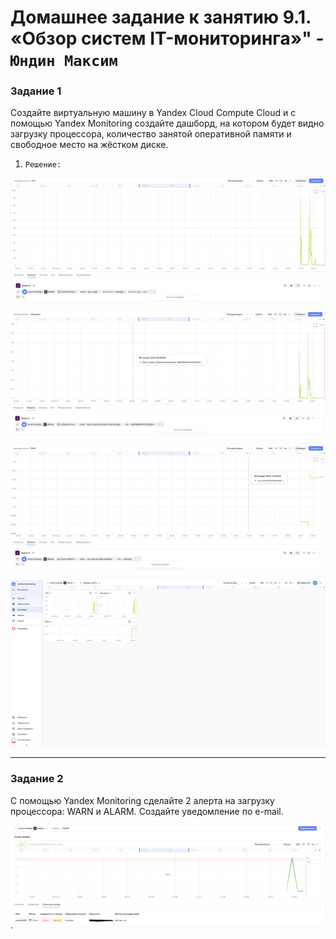 # Домашнее задание к занятию 9.1. «Обзор систем IT-мониторинга»" - `Юндин Максим`


### Задание 1
Создайте виртуальную машину в Yandex Cloud Compute Cloud и с помощью Yandex Monitoring создайте дашборд, на котором будет видно загрузку процессора, количество занятой оперативной памяти и свободное место на жёстком диске. 


1. `Решение:`

![1 CPU ](https://github.com/YundinMS/Screen/blob/main/CPU.png)

![1_2 DiskSpace ](https://github.com/YundinMS/Screen/blob/main/DiskSpace.png)

![1_3 RAM ](https://github.com/YundinMS/Screen/blob/main/RAM2.png)

![1_4 Complete ](https://github.com/YundinMS/Screen/blob/main/Complete.png)

---

### Задание 2
С помощью Yandex Monitoring сделайте 2 алерта на загрузку процессора: WARN и ALARM. Создайте уведомление по e-mail. 

![2_1 mail](https://github.com/YundinMS/Screen/blob/main/Mail2.png)`

